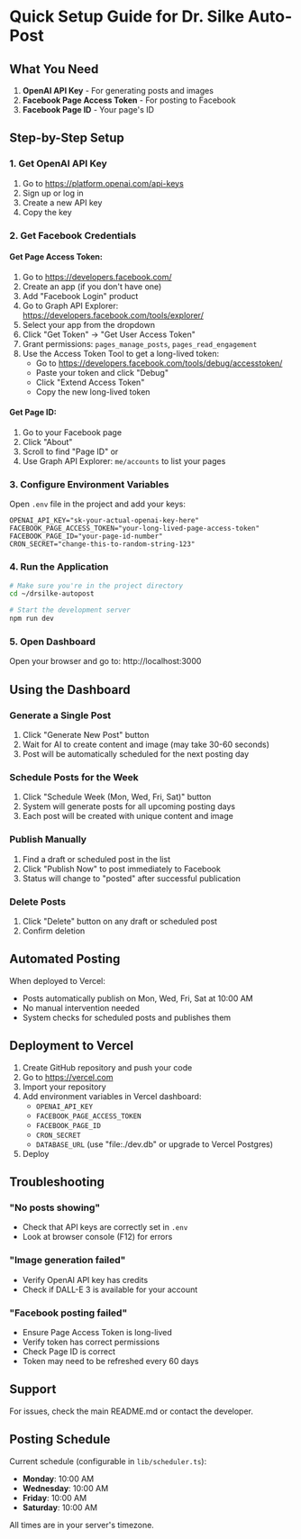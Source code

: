 # Quick Setup Guide for Dr. Silke Auto-Post

## What You Need

1. **OpenAI API Key** - For generating posts and images
2. **Facebook Page Access Token** - For posting to Facebook
3. **Facebook Page ID** - Your page's ID

## Step-by-Step Setup

### 1. Get OpenAI API Key

1. Go to https://platform.openai.com/api-keys
2. Sign up or log in
3. Create a new API key
4. Copy the key

### 2. Get Facebook Credentials

#### Get Page Access Token:

1. Go to https://developers.facebook.com/
2. Create an app (if you don't have one)
3. Add "Facebook Login" product
4. Go to Graph API Explorer: https://developers.facebook.com/tools/explorer/
5. Select your app from the dropdown
6. Click "Get Token" → "Get User Access Token"
7. Grant permissions: `pages_manage_posts`, `pages_read_engagement`
8. Use the Access Token Tool to get a long-lived token:
   - Go to https://developers.facebook.com/tools/debug/accesstoken/
   - Paste your token and click "Debug"
   - Click "Extend Access Token"
   - Copy the new long-lived token

#### Get Page ID:

1. Go to your Facebook page
2. Click "About"
3. Scroll to find "Page ID" or
4. Use Graph API Explorer: `me/accounts` to list your pages

### 3. Configure Environment Variables

Open `.env` file in the project and add your keys:

```env
OPENAI_API_KEY="sk-your-actual-openai-key-here"
FACEBOOK_PAGE_ACCESS_TOKEN="your-long-lived-page-access-token"
FACEBOOK_PAGE_ID="your-page-id-number"
CRON_SECRET="change-this-to-random-string-123"
```

### 4. Run the Application

```bash
# Make sure you're in the project directory
cd ~/drsilke-autopost

# Start the development server
npm run dev
```

### 5. Open Dashboard

Open your browser and go to: http://localhost:3000

## Using the Dashboard

### Generate a Single Post

1. Click "Generate New Post" button
2. Wait for AI to create content and image (may take 30-60 seconds)
3. Post will be automatically scheduled for the next posting day

### Schedule Posts for the Week

1. Click "Schedule Week (Mon, Wed, Fri, Sat)" button
2. System will generate posts for all upcoming posting days
3. Each post will be created with unique content and image

### Publish Manually

1. Find a draft or scheduled post in the list
2. Click "Publish Now" to post immediately to Facebook
3. Status will change to "posted" after successful publication

### Delete Posts

1. Click "Delete" button on any draft or scheduled post
2. Confirm deletion

## Automated Posting

When deployed to Vercel:
- Posts automatically publish on Mon, Wed, Fri, Sat at 10:00 AM
- No manual intervention needed
- System checks for scheduled posts and publishes them

## Deployment to Vercel

1. Create GitHub repository and push your code
2. Go to https://vercel.com
3. Import your repository
4. Add environment variables in Vercel dashboard:
   - `OPENAI_API_KEY`
   - `FACEBOOK_PAGE_ACCESS_TOKEN`
   - `FACEBOOK_PAGE_ID`
   - `CRON_SECRET`
   - `DATABASE_URL` (use "file:./dev.db" or upgrade to Vercel Postgres)
5. Deploy

## Troubleshooting

### "No posts showing"
- Check that API keys are correctly set in `.env`
- Look at browser console (F12) for errors

### "Image generation failed"
- Verify OpenAI API key has credits
- Check if DALL-E 3 is available for your account

### "Facebook posting failed"
- Ensure Page Access Token is long-lived
- Verify token has correct permissions
- Check Page ID is correct
- Token may need to be refreshed every 60 days

## Support

For issues, check the main README.md or contact the developer.

## Posting Schedule

Current schedule (configurable in `lib/scheduler.ts`):
- **Monday**: 10:00 AM
- **Wednesday**: 10:00 AM
- **Friday**: 10:00 AM
- **Saturday**: 10:00 AM

All times are in your server's timezone.

